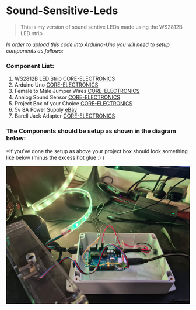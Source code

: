 # Sound-Sensitive-Leds
> This is my version of sound sentive LEDs made using the WS2812B LED strip.

*In order to upload this code into Arduino-Uno you will need to setup components as follows:*

### Component List:

1. WS2812B LED Strip [CORE-ELECTRONICS](https://core-electronics.com.au/5m-rgb-led-strip-ws2812-30-per-meter-white-strip-weatherproof.html)
2. Arduino Uno [CORE-ELECTRONICS](https://core-electronics.com.au/arduino-uno-r3.html)
3. Female to Male Jumper Wires [CORE-ELECTRONICS](https://core-electronics.com.au/premium-female-male-extension-jumper-wires-20-x-3.html)
4. Analog Sound Sensor [CORE-ELECTRONICS](https://core-electronics.com.au/analog-sound-sensor.html)
5. Project Box of your Choice [CORE-ELECTRONICS](https://core-electronics.com.au/plastic-project-box-enclosure-waterproof-clear-cover-6-61x4-72x-2-17-inch.html)
6. 5v 8A Power Supply [eBay](https://www.ebay.com.au/itm/114604088431?var=414779075060)
7. Barell Jack Adapter [CORE-ELECTRONICS](https://core-electronics.com.au/dc-barrel-jack-adapter-breadboard-compatible.html)


### The Components should be setup as shown in the diagram below:





*If you've done the setup as above your project box should look something like below (minus the excess hot glue :) )


![My Project Box](assets/diagrams/led-final-project-box.jpg "Title")






